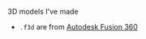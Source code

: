 3D models I've made

- `.f3d` are from [Autodesk Fusion 360](https://www.autodesk.com/products/fusion-360)
